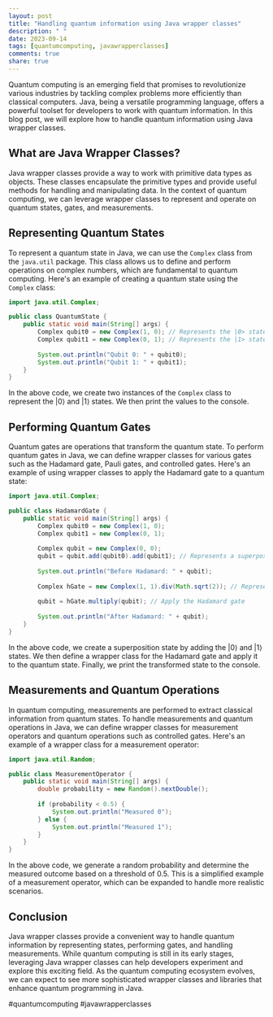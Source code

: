 ```yaml
---
layout: post
title: "Handling quantum information using Java wrapper classes"
description: " "
date: 2023-09-14
tags: [quantumcomputing, javawrapperclasses]
comments: true
share: true
---
```


Quantum computing is an emerging field that promises to revolutionize various industries by tackling complex problems more efficiently than classical computers. Java, being a versatile programming language, offers a powerful toolset for developers to work with quantum information. In this blog post, we will explore how to handle quantum information using Java wrapper classes.

## What are Java Wrapper Classes?

Java wrapper classes provide a way to work with primitive data types as objects. These classes encapsulate the primitive types and provide useful methods for handling and manipulating data. In the context of quantum computing, we can leverage wrapper classes to represent and operate on quantum states, gates, and measurements.

## Representing Quantum States

To represent a quantum state in Java, we can use the `Complex` class from the `java.util` package. This class allows us to define and perform operations on complex numbers, which are fundamental to quantum computing. Here's an example of creating a quantum state using the `Complex` class:

```java
import java.util.Complex;

public class QuantumState {
    public static void main(String[] args) {
        Complex qubit0 = new Complex(1, 0); // Represents the |0> state
        Complex qubit1 = new Complex(0, 1); // Represents the |1> state
        
        System.out.println("Qubit 0: " + qubit0);
        System.out.println("Qubit 1: " + qubit1);
    }
}
```

In the above code, we create two instances of the `Complex` class to represent the |0⟩ and |1⟩ states. We then print the values to the console.

## Performing Quantum Gates

Quantum gates are operations that transform the quantum state. To perform quantum gates in Java, we can define wrapper classes for various gates such as the Hadamard gate, Pauli gates, and controlled gates. Here's an example of using wrapper classes to apply the Hadamard gate to a quantum state:

```java
import java.util.Complex;

public class HadamardGate {
    public static void main(String[] args) {
        Complex qubit0 = new Complex(1, 0);
        Complex qubit1 = new Complex(0, 1);
        
        Complex qubit = new Complex(0, 0);
        qubit = qubit.add(qubit0).add(qubit1); // Represents a superposition
        
        System.out.println("Before Hadamard: " + qubit);
        
        Complex hGate = new Complex(1, 1).div(Math.sqrt(2)); // Represents the Hadamard gate
        
        qubit = hGate.multiply(qubit); // Apply the Hadamard gate
        
        System.out.println("After Hadamard: " + qubit);
    }
}
```

In the above code, we create a superposition state by adding the |0⟩ and |1⟩ states. We then define a wrapper class for the Hadamard gate and apply it to the quantum state. Finally, we print the transformed state to the console.

## Measurements and Quantum Operations

In quantum computing, measurements are performed to extract classical information from quantum states. To handle measurements and quantum operations in Java, we can define wrapper classes for measurement operators and quantum operations such as controlled gates. Here's an example of a wrapper class for a measurement operator:

```java
import java.util.Random;

public class MeasurementOperator {
    public static void main(String[] args) {
        double probability = new Random().nextDouble();
        
        if (probability < 0.5) {
            System.out.println("Measured 0");
        } else {
            System.out.println("Measured 1");
        }
    }
}
```

In the above code, we generate a random probability and determine the measured outcome based on a threshold of 0.5. This is a simplified example of a measurement operator, which can be expanded to handle more realistic scenarios.

## Conclusion

Java wrapper classes provide a convenient way to handle quantum information by representing states, performing gates, and handling measurements. While quantum computing is still in its early stages, leveraging Java wrapper classes can help developers experiment and explore this exciting field. As the quantum computing ecosystem evolves, we can expect to see more sophisticated wrapper classes and libraries that enhance quantum programming in Java.

#quantumcomputing #javawrapperclasses